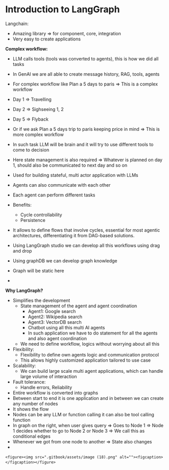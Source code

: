 # Introduction to LangGraph

Langchain:

* Amazing library ⇒ for component, core, integration
* Very easy to create applications

**Complex workflow:**&#x20;

* LLM calls tools (tools was converted to agents), this is how we did all tasks
* In GenAI we are all able to create message history, RAG, tools, agents
* For complex workflow like Plan a 5 days to paris ⇒ This is a complex workflow
* Day 1 ⇒ Travelling
* Day 2 ⇒ Sighseeing 1, 2
* Day 5 ⇒ Flyback
* Or if we ask Plan a 5 days trip to paris keeping price in mind ⇒ This is more complex workflow
* In such task LLM will be brain and it will try to use different tools to come to decision
* Here state management is also required ⇒ Whatever is planned on day 1, should also be communicated to next day and so on



* Used for building stateful, multi actor application with LLMs
* Agents can also communicate with each other
* Each agent can perform different tasks
* Benefits:
  * Cycle controllability&#x20;
  * Persistence
* It allows to define flows that involve cycles, essential for most agentic architectures, differentiating it from DAG-based solutions.
* Using LangGraph studio we can develop all this workflows using drag and drop
* Using graphDB we can develop graph knowledge
* Graph will be static here
*

**Why LangGraph?**

* Simplifies the development
  * State management of the agent and agent coordination
    * Agent1: Google search
    * Agent2: Wikipedia search
    * Agent3: VectorDB search
    * Chatbot using all this multi AI agents
    * In such application we have to do statement for all the agents and also agent coordination
  * We need to define workflow, logics without worrying about all this
* Flexibility:
  * Flexibility to define own agents logic and communication protocol
  * This allows highly customized application tailored to use case
* Scalability:
  * We can build large scale multi agent applications, which can handle large volume of interaction
* Fault tolerance:
  * Handle errors, Reliability
* Entire workflow is converted into graphs
* Between start to end it is one application and in between we can create any number of nodes
* It shows the flow
* Nodes can be any LLM or function calling it can also be tool calling function
* In graph on the right, when user gives query ⇒ Goes to Node 1 ⇒ Node 1 decides whether to go to Node 2 or Node 3 ⇒ We call this as conditional edges
* Whenever we got from one node to another ⇒ State also changes
*

    <figure><img src=".gitbook/assets/image (18).png" alt=""><figcaption></figcaption></figure>
